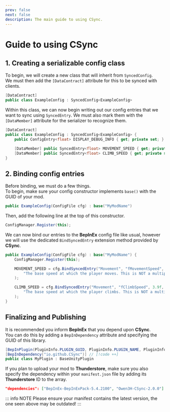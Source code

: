```yaml
---
prev: false
next: false
description: The main guide to using CSync.
---
```


# Guide to using CSync

## 1. Creating a serializable config class
To begin, we will create a new class that will inherit from `SyncedConfig`.<br>
We must then add the `[DataContract]` attribute for this to be synced with clients.

```cs
[DataContract]
public class ExampleConfig : SyncedConfig<ExampleConfig>
```

Within this class, we can now begin writing out our config entries that we want to sync using `SyncedEntry`.
We must also mark them with the `[DataMember]` attribute for the serializer to recognize them.

```cs
[DataContract]
public class ExampleConfig : SyncedConfig<ExampleConfig> {
    public ConfigEntry<float> DISPLAY_DEBUG_INFO { get; private set; }

    [DataMember] public SyncedEntry<float> MOVEMENT_SPEED { get; private set; } // [!code ++]
    [DataMember] public SyncedEntry<float> CLIMB_SPEED { get; private set; } // [!code ++]
}
```

## 2. Binding config entries
Before binding, we must do a few things.<br>
To begin, make sure your config constructor implements `base()` with the GUID of your mod.

```cs
public ExampleConfig(ConfigFile cfg) : base("MyModName")
```

Then, add the following line at the top of this constructor.
```cs
ConfigManager.Register(this);
```

We can now bind our entries to the **BepInEx** config file like usual, however we will use the dedicated `BindSyncedEntry` extension method provided by **CSync**.

```cs
public ExampleConfig(ConfigFile cfg) : base("MyModName") {
    ConfigManager.Register(this);

    MOVEMENT_SPEED = cfg.BindSyncedEntry("Movement", "fMovementSpeed", 4.1f,
        "The base speed at which the player moves. This is NOT a multiplier."
    );

    CLIMB_SPEED = cfg.BindSyncedEntry("Movement", "fClimbSpeed", 3.9f,
        "The base speed at which the player climbs. This is NOT a multiplier."
    );
}
```

## Finalizing and Publishing
It is recommended you inform **BepInEx** that you depend upon **CSync**.<br>
You can do this by adding a `BepInDependency` attribute and specifying the GUID of this library. 

```cs
[BepInPlugin(PluginInfo.PLUGIN_GUID, PluginInfo.PLUGIN_NAME, PluginInfo.PLUGIN_VERSION)]
[BepInDependency("io.github.CSync")] // [!code ++]
public class MyPlugin : BaseUnityPlugin
```

If you plan to upload your mod to **Thunderstore**, make sure you also specify the dependency within your `manifest.json` file by adding its **Thunderstore** ID to the array.
```json
"dependencies": ["BepInEx-BepInExPack-5.4.2100", "Owen3H-CSync-2.0.0"]
```

::: info NOTE
Please ensure your manifest contains the latest version, the one seen above may be outdated!
:::